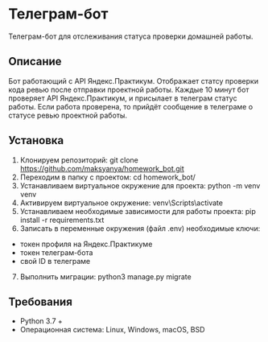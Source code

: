 # Телеграм-бот
Телеграм-бот для отслеживания статуса проверки домашней работы.
## Описание
Бот работающий с API Яндекс.Практикум. Отображает статсу проверки кода ревью после отправки проектной работы. Каждые 10 минут бот проверяет API Яндекс.Практикум, и присылает в телеграм статус работы. Если работа проверена, то прийдёт сообщение в телеграме о статусе ревью проектной работы.
## Установка
1. Клонируем репозиторий: git clone https://github.com/maksyanya/homework_bot.git
2. Переходим в папку с проектом: cd homework_bot/
3. Устанавливаем виртуальное окружение для проекта: python -m venv venv
4. Активируем виртуальное окружение: venv\Scripts\activate
5. Устанавливаем необходимые зависимости для работы проекта: pip install -r requirements.txt
6. Записать в переменные окружения (файл .env) необходимые ключи:
* токен профиля на Яндекс.Практикуме
* токен телеграм-бота
* свой ID в телеграме
7. Выполнить миграции: python3 manage.py migrate
## Требования
* Python 3.7 +
* Операционная система: Linux, Windows, macOS, BSD
